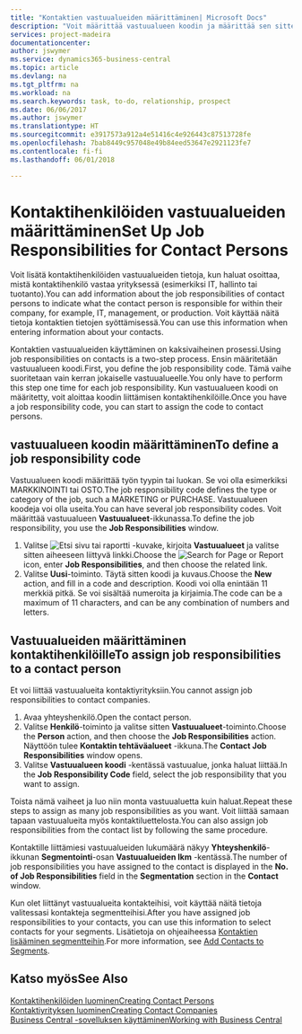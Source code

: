 ```yaml
---
title: "Kontaktien vastuualueiden määrittäminen| Microsoft Docs"
description: "Voit määrittää vastuualueen koodin ja määrittää sen sitten kontaktille ilmaisemaan tehtävät, joista kontakti vastaa omassa yrityksessään. Vastuualueena voi olla esimerkiksi IT tai tuotanto."
services: project-madeira
documentationcenter: 
author: jswymer
ms.service: dynamics365-business-central
ms.topic: article
ms.devlang: na
ms.tgt_pltfrm: na
ms.workload: na
ms.search.keywords: task, to-do, relationship, prospect
ms.date: 06/06/2017
ms.author: jswymer
ms.translationtype: HT
ms.sourcegitcommit: e3917573a912a4e51416c4e926443c87513728fe
ms.openlocfilehash: 7bab8449c957048e49b84eed53647e2921123fe7
ms.contentlocale: fi-fi
ms.lasthandoff: 06/01/2018

---
```

# <a name="set-up-job-responsibilities-for-contact-persons"></a><span data-ttu-id="0af28-103">Kontaktihenkilöiden vastuualueiden määrittäminen</span><span class="sxs-lookup"><span data-stu-id="0af28-103">Set Up Job Responsibilities for Contact Persons</span></span>
<span data-ttu-id="0af28-104">Voit lisätä kontaktihenkilöiden vastuualueiden tietoja, kun haluat osoittaa, mistä kontaktihenkilö vastaa yrityksessä (esimerkiksi IT, hallinto tai tuotanto).</span><span class="sxs-lookup"><span data-stu-id="0af28-104">You can add information about the job responsibilities of contact persons to indicate what the contact person is responsible for within their company, for example, IT, management, or production.</span></span> <span data-ttu-id="0af28-105">Voit käyttää näitä tietoja kontaktien tietojen syöttämisessä.</span><span class="sxs-lookup"><span data-stu-id="0af28-105">You can use this information when entering information about your contacts.</span></span>

<span data-ttu-id="0af28-106">Kontaktien vastuualueiden käyttäminen on kaksivaiheinen prosessi.</span><span class="sxs-lookup"><span data-stu-id="0af28-106">Using job responsibilities on contacts is a two-step process.</span></span> <span data-ttu-id="0af28-107">Ensin määritetään vastuualueen koodi.</span><span class="sxs-lookup"><span data-stu-id="0af28-107">First, you define the job responsibility code.</span></span> <span data-ttu-id="0af28-108">Tämä vaihe suoritetaan vain kerran jokaiselle vastuualueelle.</span><span class="sxs-lookup"><span data-stu-id="0af28-108">You only have to perform this step one time for each job responsibility.</span></span> <span data-ttu-id="0af28-109">Kun vastuualueen koodi on määritetty, voit aloittaa koodin liittämisen kontaktihenkilöille.</span><span class="sxs-lookup"><span data-stu-id="0af28-109">Once you have a job responsibility code, you can start to assign the code to contact persons.</span></span>

## <a name="to-define-a-job-responsibility-code"></a><span data-ttu-id="0af28-110">vastuualueen koodin määrittäminen</span><span class="sxs-lookup"><span data-stu-id="0af28-110">To define a job responsibility code</span></span>
<span data-ttu-id="0af28-111">Vastuualueen koodi määrittää työn tyypin tai luokan. Se voi olla esimerkiksi MARKKINOINTI tai OSTO.</span><span class="sxs-lookup"><span data-stu-id="0af28-111">The job responsibility code defines the type or category of the job, such a MARKETING or PURCHASE.</span></span> <span data-ttu-id="0af28-112">Vastuualueen koodeja voi olla useita.</span><span class="sxs-lookup"><span data-stu-id="0af28-112">You can have several job responsibility codes.</span></span> <span data-ttu-id="0af28-113">Voit määrittää vastuualueen **Vastuualueet**-ikkunassa.</span><span class="sxs-lookup"><span data-stu-id="0af28-113">To define the job responsibility, you use the **Job Responsibilities** window.</span></span>

1. <span data-ttu-id="0af28-114">Valitse ![Etsi sivu tai raportti](media/ui-search/search_small.png "Etsi sivu tai raportti -kuvake") -kuvake, kirjoita **Vastuualueet** ja valitse sitten aiheeseen liittyvä linkki.</span><span class="sxs-lookup"><span data-stu-id="0af28-114">Choose the ![Search for Page or Report](media/ui-search/search_small.png "Search for Page or Report icon") icon, enter **Job Responsibilities**, and then choose the related link.</span></span>
2. <span data-ttu-id="0af28-115">Valitse **Uusi**-toiminto. Täytä sitten koodi ja kuvaus.</span><span class="sxs-lookup"><span data-stu-id="0af28-115">Choose the **New** action, and fill in a code and description.</span></span> <span data-ttu-id="0af28-116">Koodi voi olla enintään 11 merkkiä pitkä. Se voi sisältää numeroita ja kirjaimia.</span><span class="sxs-lookup"><span data-stu-id="0af28-116">The code can be a maximum of 11 characters, and can be any combination of numbers and letters.</span></span>

## <a name="to-assign-job-responsibilities-to-a-contact-person"></a><span data-ttu-id="0af28-117">Vastuualueiden määrittäminen kontaktihenkilöille</span><span class="sxs-lookup"><span data-stu-id="0af28-117">To assign job responsibilities to a contact person</span></span>
<span data-ttu-id="0af28-118">Et voi liittää vastuualueita kontaktiyrityksiin.</span><span class="sxs-lookup"><span data-stu-id="0af28-118">You cannot assign job responsibilities to contact companies.</span></span>

1. <span data-ttu-id="0af28-119">Avaa yhteyshenkilö.</span><span class="sxs-lookup"><span data-stu-id="0af28-119">Open the contact person.</span></span>
2. <span data-ttu-id="0af28-120">Valitse **Henkilö**-toiminto ja valitse sitten **Vastuualueet**-toiminto.</span><span class="sxs-lookup"><span data-stu-id="0af28-120">Choose the **Person** action, and then choose the **Job Responsibilities** action.</span></span> <span data-ttu-id="0af28-121">Näyttöön tulee **Kontaktin tehtäväalueet** -ikkuna.</span><span class="sxs-lookup"><span data-stu-id="0af28-121">The **Contact Job Responsibilities** window opens.</span></span>
3. <span data-ttu-id="0af28-122">Valitse **Vastuualueen koodi** -kentässä vastuualue, jonka haluat liittää.</span><span class="sxs-lookup"><span data-stu-id="0af28-122">In the **Job Responsibility Code** field, select the job responsibility that you want to assign.</span></span>

<span data-ttu-id="0af28-123">Toista nämä vaiheet ja luo niin monta vastuualuetta kuin haluat.</span><span class="sxs-lookup"><span data-stu-id="0af28-123">Repeat these steps to assign as many job responsibilities as you want.</span></span> <span data-ttu-id="0af28-124">Voit liittää samaan tapaan vastuualueita myös kontaktiluettelosta.</span><span class="sxs-lookup"><span data-stu-id="0af28-124">You can also assign job responsibilities from the contact list by following the same procedure.</span></span>

<span data-ttu-id="0af28-125">Kontaktille liittämiesi vastuualueiden lukumäärä näkyy **Yhteyshenkilö**-ikkunan **Segmentointi**-osan **Vastuualueiden lkm** -kentässä.</span><span class="sxs-lookup"><span data-stu-id="0af28-125">The number of job responsibilities you have assigned to the contact is displayed in the **No. of Job Responsibilities** field in the **Segmentation** section in the **Contact** window.</span></span>

<span data-ttu-id="0af28-126">Kun olet liittänyt vastuualueita kontakteihisi, voit käyttää näitä tietoja valitessasi kontakteja segmentteihisi.</span><span class="sxs-lookup"><span data-stu-id="0af28-126">After you have assigned job responsibilities to your contacts, you can use this information to select contacts for your segments.</span></span> <span data-ttu-id="0af28-127">Lisätietoja on ohjeaiheessa [Kontaktien lisääminen segmentteihin](marketing-add-contact-segment.md).</span><span class="sxs-lookup"><span data-stu-id="0af28-127">For more information, see [Add Contacts to Segments](marketing-add-contact-segment.md).</span></span>

## <a name="see-also"></a><span data-ttu-id="0af28-128">Katso myös</span><span class="sxs-lookup"><span data-stu-id="0af28-128">See Also</span></span>
[<span data-ttu-id="0af28-129">Kontaktihenkilöiden luominen</span><span class="sxs-lookup"><span data-stu-id="0af28-129">Creating Contact Persons</span></span>](marketing-create-contact-persons.md)  
[<span data-ttu-id="0af28-130">Kontaktiyrityksen luominen</span><span class="sxs-lookup"><span data-stu-id="0af28-130">Creating Contact Companies</span></span>](marketing-create-contact-companies.md)  
[<span data-ttu-id="0af28-131">Business Central -sovelluksen käyttäminen</span><span class="sxs-lookup"><span data-stu-id="0af28-131">Working with Business Central</span></span>](ui-work-product.md)

